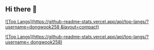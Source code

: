 ## Hi there 👋

[![Top Langs](https://github-readme-stats.vercel.app/api/top-langs/?username=dongwook258 &layout=compact)](https://github.com/dongwook258/githubreadme-stats)

[![Top Langs](https://github-readme-stats.vercel.app/api/top-langs/?username=
dongwook258)](https://github.com/dongwook258/github-readme-stats)
